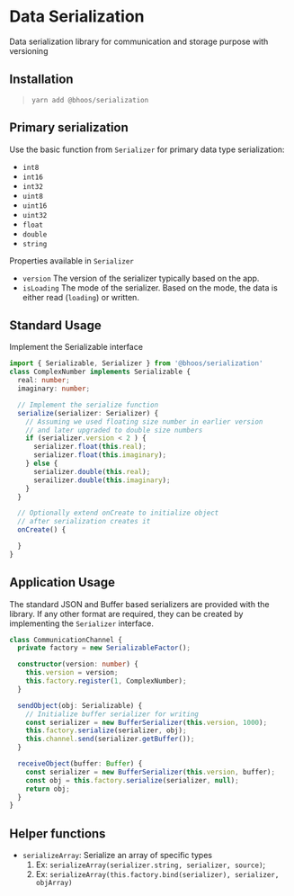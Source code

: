 # Data Serialization
Data serialization library for communication and storage purpose with versioning

## Installation
> `yarn add @bhoos/serialization`

## Primary serialization
Use the basic function from `Serializer` for primary data type serialization:
* `int8`
* `int16`
* `int32`
* `uint8`
* `uint16`
* `uint32`
* `float`
* `double`
* `string`

Properties available in `Serializer`
* `version` The version of the serializer typically based on the app.
* `isLoading` The mode of the serializer. Based on the mode, the
data is either read (`loading`) or written.

## Standard Usage
Implement the Serializable interface
```typescript
import { Serializable, Serializer } from '@bhoos/serialization'
class ComplexNumber implements Serializable {
  real: number;
  imaginary: number;

  // Implement the serialize function
  serialize(serializer: Serializer) {
    // Assuming we used floating size number in earlier version
    // and later upgraded to double size numbers
    if (serializer.version < 2 ) {
      serializer.float(this.real);
      serializer.float(this.imaginary);
    } else {
      serializer.double(this.real);
      serailizer.double(this.imaginary);
    }
  }

  // Optionally extend onCreate to initialize object
  // after serialization creates it
  onCreate() {

  }
}
```

## Application Usage
The standard JSON and Buffer based serializers are provided
with the library. If any other format are required, they
can be created by implementing the `Serializer` interface.
```typescript
class CommunicationChannel {
  private factory = new SerializableFactor();

  constructor(version: number) {
    this.version = version;
    this.factory.register(1, ComplexNumber);
  }

  sendObject(obj: Serializable) {
    // Initialize buffer serializer for writing
    const serializer = new BufferSerializer(this.version, 1000);
    this.factory.serialize(serializer, obj);
    this.channel.send(serializer.getBuffer());
  }

  receiveObject(buffer: Buffer) {
    const serializer = new BufferSerializer(this.version, buffer);
    const obj = this.factory.serialize(serializer, null);
    return obj;
  }
}
```

## Helper functions
* `serializeArray`: Serialize an array of specific types<br/>
  1. Ex: `serializeArray(serializer.string, serializer, source)`;
  2. Ex: `serializeArray(this.factory.bind(serializer), serializer, objArray)`


